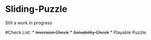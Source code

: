 # Sliding-Puzzle
Still a work in progress

#Check List:
	* ~~Inversion Check~~
	* ~~Solvability Check~~
	* Playable Puzzle
